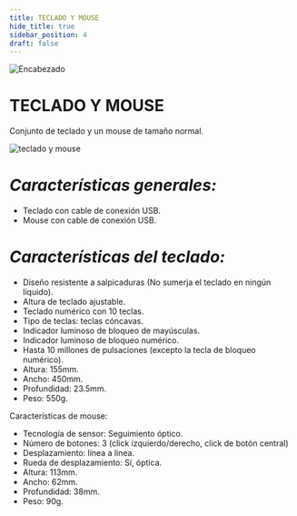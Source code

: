 ```yaml
---
title: TECLADO Y MOUSE
hide_title: true
sidebar_position: 4
draft: false
---
```

![Encabezado](https://firebasestorage.googleapis.com/v0/b/modulo-b3e1a.appspot.com/o/General%2Fimagenes%2Flogo%20sena%202.png?alt=media&token=f8400ade-f50e-4175-8ff1-d69a8bc9a180&_gl=1*1b8f15f*_ga*MTE3MTQwMjUxOS4xNjk2MjYzMDI3*_ga_CW55HF8NVT*MTY5NjI3NDM1NS4yLjEuMTY5NjI3NTE4My4zMS4wLjA.)

# **TECLADO Y MOUSE**

Conjunto de teclado y un mouse de tamaño normal.

![teclado y mouse](https://firebasestorage.googleapis.com/v0/b/modulo-b3e1a.appspot.com/o/General%2Fimagenes%2FRepositorio%2Fteclado_mouse.png?alt=media&token=2358a9fe-e4c4-4dc2-93e8-f66f23757982)

# ***Características generales:***

- Teclado con cable de conexión USB.
- Mouse con cable de conexión USB.

# ***Características del teclado:***

- Diseño resistente a salpicaduras (No sumerja el teclado en ningún líquido).
- Altura de teclado ajustable.
- Teclado numérico con 10 teclas.
- Tipo de teclas: teclas cóncavas.
- Indicador luminoso de bloqueo de mayúsculas.
- Indicador luminoso de bloqueo numérico.
- Hasta 10 millones de pulsaciones (excepto la tecla de bloqueo numérico).
- Altura: 155mm.
- Ancho: 450mm.
- Profundidad: 23.5mm.
- Peso: 550g.

Características de mouse:

- Tecnología de sensor: Seguimiento óptico.
- Número de botones: 3 (click izquierdo/derecho, click de botón central)
- Desplazamiento: línea a línea.
- Rueda de desplazamiento: Sí, óptica.
- Altura: 113mm.
- Ancho: 62mm.
- Profundidad: 38mm.
- Peso: 90g.